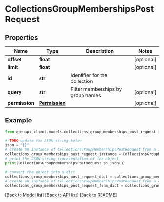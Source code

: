 # CollectionsGroupMembershipsPostRequest


## Properties

Name | Type | Description | Notes
------------ | ------------- | ------------- | -------------
**offset** | **float** |  | [optional] 
**limit** | **float** |  | [optional] 
**id** | **str** | Identifier for the collection | 
**query** | **str** | Filter memberships by group names | [optional] 
**permission** | [**Permission**](Permission.md) |  | [optional] 

## Example

```python
from openapi_client.models.collections_group_memberships_post_request import CollectionsGroupMembershipsPostRequest

# TODO update the JSON string below
json = "{}"
# create an instance of CollectionsGroupMembershipsPostRequest from a JSON string
collections_group_memberships_post_request_instance = CollectionsGroupMembershipsPostRequest.from_json(json)
# print the JSON string representation of the object
print(CollectionsGroupMembershipsPostRequest.to_json())

# convert the object into a dict
collections_group_memberships_post_request_dict = collections_group_memberships_post_request_instance.to_dict()
# create an instance of CollectionsGroupMembershipsPostRequest from a dict
collections_group_memberships_post_request_form_dict = collections_group_memberships_post_request.from_dict(collections_group_memberships_post_request_dict)
```
[[Back to Model list]](../README.md#documentation-for-models) [[Back to API list]](../README.md#documentation-for-api-endpoints) [[Back to README]](../README.md)


